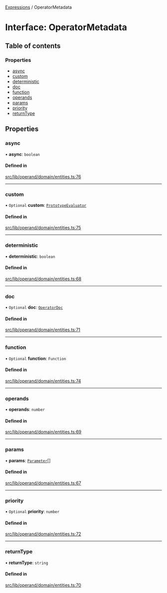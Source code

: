 [Expressions](../README.md) / OperatorMetadata

# Interface: OperatorMetadata

## Table of contents

### Properties

- [async](OperatorMetadata.md#async)
- [custom](OperatorMetadata.md#custom)
- [deterministic](OperatorMetadata.md#deterministic)
- [doc](OperatorMetadata.md#doc)
- [function](OperatorMetadata.md#function)
- [operands](OperatorMetadata.md#operands)
- [params](OperatorMetadata.md#params)
- [priority](OperatorMetadata.md#priority)
- [returnType](OperatorMetadata.md#returntype)

## Properties

### async

• **async**: `boolean`

#### Defined in

[src/lib/operand/domain/entities.ts:76](https://github.com/FlavioLionelRita/3xpr/blob/6694e5e/src/lib/operand/domain/entities.ts#L76)

___

### custom

• `Optional` **custom**: [`PrototypeEvaluator`](../classes/PrototypeEvaluator.md)

#### Defined in

[src/lib/operand/domain/entities.ts:75](https://github.com/FlavioLionelRita/3xpr/blob/6694e5e/src/lib/operand/domain/entities.ts#L75)

___

### deterministic

• **deterministic**: `boolean`

#### Defined in

[src/lib/operand/domain/entities.ts:68](https://github.com/FlavioLionelRita/3xpr/blob/6694e5e/src/lib/operand/domain/entities.ts#L68)

___

### doc

• `Optional` **doc**: [`OperatorDoc`](OperatorDoc.md)

#### Defined in

[src/lib/operand/domain/entities.ts:71](https://github.com/FlavioLionelRita/3xpr/blob/6694e5e/src/lib/operand/domain/entities.ts#L71)

___

### function

• `Optional` **function**: `Function`

#### Defined in

[src/lib/operand/domain/entities.ts:74](https://github.com/FlavioLionelRita/3xpr/blob/6694e5e/src/lib/operand/domain/entities.ts#L74)

___

### operands

• **operands**: `number`

#### Defined in

[src/lib/operand/domain/entities.ts:69](https://github.com/FlavioLionelRita/3xpr/blob/6694e5e/src/lib/operand/domain/entities.ts#L69)

___

### params

• **params**: [`Parameter`](Parameter.md)[]

#### Defined in

[src/lib/operand/domain/entities.ts:67](https://github.com/FlavioLionelRita/3xpr/blob/6694e5e/src/lib/operand/domain/entities.ts#L67)

___

### priority

• `Optional` **priority**: `number`

#### Defined in

[src/lib/operand/domain/entities.ts:72](https://github.com/FlavioLionelRita/3xpr/blob/6694e5e/src/lib/operand/domain/entities.ts#L72)

___

### returnType

• **returnType**: `string`

#### Defined in

[src/lib/operand/domain/entities.ts:70](https://github.com/FlavioLionelRita/3xpr/blob/6694e5e/src/lib/operand/domain/entities.ts#L70)
